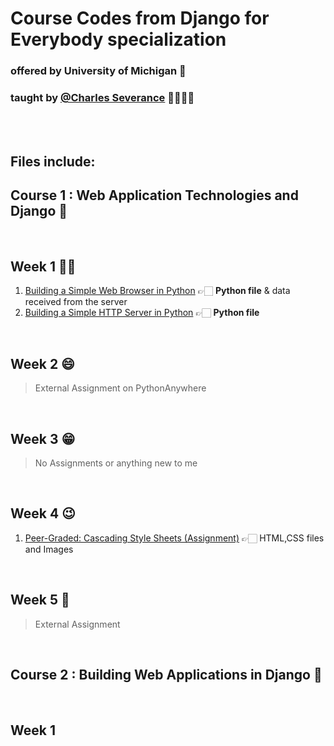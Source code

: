 # Course Codes from **Django for Everybody** specialization

### offered by **University of Michigan** 🏫

### taught by **[@Charles Severance](https://github.com/csev)** 👨🏻‍🏫👑

<br>
<br>

## Files include:

## Course 1 : **Web Application Technologies and Django** 🤨

<br>

## Week 1 👶🏻

1. [Building a Simple Web Browser in Python](SimpleWebBrowserPy) 👉🏻 **Python file** & data received from the server
2. [Building a Simple HTTP Server in Python](SimpleHTTPServerPy) 👉🏻 **Python file**

<br>

## Week 2 😄

> External Assignment on PythonAnywhere

<br>

## Week 3 😁

> No Assignments or anything new to me

<br>

## Week 4 😉

1. [Peer-Graded: Cascading Style Sheets (Assignment)](CSS:Assignment) 👉🏻 HTML,CSS files and Images

<br>

## Week 5 🖤

> External Assignment

<br>

## Course 2 : **Building Web Applications in Django** 🎉

<br>

## Week 1
